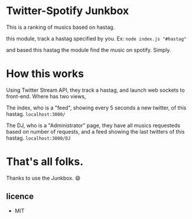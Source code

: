 # Twitter-Spotify Junkbox

This is a ranking of musics based on hastag.

this module, track a hastag specified by you.
Ex:
``` node index.js "#hastag" ```

and based this hastag the module find the music on spotify. Simply.


# How this works

Using Twitter Stream API, they track a hastag, and launch web sockets to front-end.
Where has two views,

The index, who is a "feed", showing every 5 seconds a new twitter, of this hastag. ``` localhost:3000/ ```

The DJ, who is a "Administrator" page, they have all musics requesteds based on number of requests, and a feed showing the last twitters of this hastag. ``` localhost:3000/DJ ```


# That's all folks.

Thanks to use the Junkbox. :smile:

## licence
- MIT